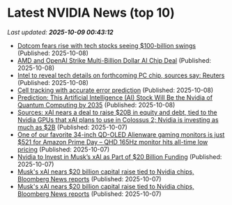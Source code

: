 # Latest NVIDIA News (top 10)
_Last updated: **2025-10-09 00:43:12**_

- [Dotcom fears rise with tech stocks seeing $100-billion swings](https://economictimes.indiatimes.com/markets/stocks/news/dotcom-fears-rise-with-tech-stocks-seeing-100-billion-swings/articleshow/124374248.cms) (Published: 2025-10-08)
- [AMD and OpenAI Strike Multi-Billion Dollar AI Chip Deal](https://nep123.com/amd-and-openai-strike-multi-billion-dollar-ai-chip-deal/) (Published: 2025-10-08)
- [Intel to reveal tech details on forthcoming PC chip, sources say: Reuters](https://www.cnbc.com/2025/10/07/intel-to-reveal-tech-details-on-forthcoming-pc-chip-sources-say-reuters.html) (Published: 2025-10-08)
- [Cell tracking with accurate error prediction](https://www.nature.com/articles/s41592-025-02845-6) (Published: 2025-10-08)
- [Prediction: This Artificial Intelligence (AI) Stock Will Be the Nvidia of Quantum Computing by 2035](https://consent.yahoo.com/v2/collectConsent?sessionId=1_cc-session_6e0332e2-54ff-444c-bc71-7c174e1077be) (Published: 2025-10-08)
- [Sources: xAI nears a deal to raise $20B in equity and debt, tied to the Nvidia GPUs that xAI plans to use in Colossus 2; Nvidia is investing as much as $2B](https://biztoc.com/x/1ae97170af402765) (Published: 2025-10-07)
- [One of our favorite 34-inch QD-OLED Alienware gaming monitors is just $521 for Amazon Prime Day – QHD 165Hz monitor hits all-time low pricing](https://www.tomshardware.com/monitors/gaming-monitors/one-of-our-favorite-34-inch-qd-oled-alienware-gaming-monitors-is-just-usd521-for-amazon-prime-day-qhd-165hz-monitor-hits-all-time-low-pricing) (Published: 2025-10-07)
- [Nvidia to Invest in Musk’s xAI as Part of $20 Billion Funding](https://biztoc.com/x/4b0b85436a7319bb) (Published: 2025-10-07)
- [Musk's xAI nears $20 billion capital raise tied to Nvidia chips, Bloomberg News reports](https://biztoc.com/x/3d2a7ddfd4f18791) (Published: 2025-10-07)
- [Musk's xAI nears $20 billion capital raise tied to Nvidia chips, Bloomberg News reports](https://www.channelnewsasia.com/business/musks-xai-nears-20-billion-capital-raise-tied-nvidia-chips-bloomberg-news-reports-5388731) (Published: 2025-10-07)
